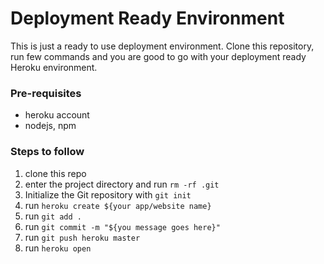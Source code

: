 # Deployment Ready Environment

This is just a ready to use deployment environment. Clone this repository, run few commands and you are good to go with your deployment ready Heroku environment.

### Pre-requisites

- heroku account
- nodejs, npm

### Steps to follow
1. clone this repo
2. enter the project directory and run `rm -rf .git`
3. Initialize the Git repository with `git init`
4. run `heroku create ${your app/website name}`
5. run `git add .`
6. run `git commit -m "${you message goes here}"`
7. run `git push heroku master`
8. run `heroku open`